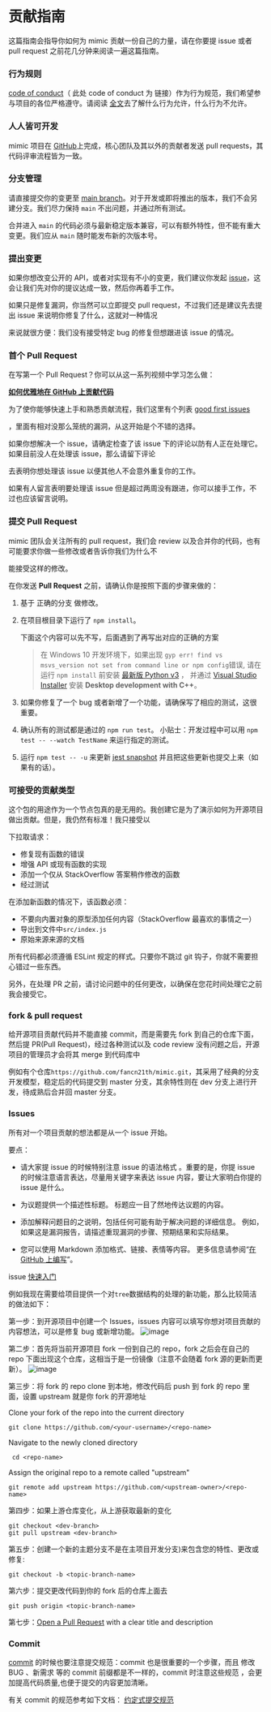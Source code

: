 # 贡献指南

这篇指南会指导你如何为 mimic 贡献一份自己的力量，请在你要提 issue 或者 pull request 之前花几分钟来阅读一遍这篇指南。

### 行为规则

[code of conduct](https://github.com/fancn21th/mimic/blob/main/CODE_OF_CONDUCT.md)（ 此处 code of conduct 为 链接）作为行为规范，我们希望参与项目的各位严格遵守。请阅读 [全文](https://github.com/fancn21th/mimic/blob/main/CODE_OF_CONDUCT.md)去了解什么行为允许，什么行为不允许。

### 人人皆可开发

mimic 项目在 [GitHub](https://github.com/fancn21th/mimic)上完成，核心团队及其以外的贡献者发送 pull requests，其代码评审流程皆为一致。

### 分支管理

请直接提交你的变更至 [main branch](https://github.com/fancn21th/mimic/tree/main)。对于开发或即将推出的版本，我们不会另建分支。我们尽力保持 `main` 不出问题，并通过所有测试。

合并进入 `main` 的代码必须与最新稳定版本兼容，可以有额外特性，但不能有重大变更。我们应从 `main` 随时能发布新的次版本号。

### 提出变更

如果你想改变公开的 API，或者对实现有不小的变更，我们建议你发起 [issue](https://github.com/fancn21th/mimic/issues/new)，这会让我们先对你的提议达成一致，然后你再着手工作。

如果只是修复漏洞，你当然可以立即提交 pull request，不过我们还是建议先去提出 issue 来说明你修复了什么，这就对一种情况

来说就很方便：我们没有接受特定 bug 的修复但想跟进该 issue 的情况。

### 首个 Pull Request

在写第一个 Pull Request？你可以从这一系列视频中学习怎么做：

**[如何优雅地在 GitHub 上贡献代码](https://app.egghead.io/courses/how-to-contribute-to-an-open-source-project-on-github)**

为了使你能够快速上手和熟悉贡献流程，我们这里有个列表 [good first issues](https://github.com/fancn21th/mimic/issues/19)

，里面有相对没那么笼统的漏洞，从这开始是个不错的选择。

如果你想解决一个 issue，请确定检查了该 issue 下的评论以防有人正在处理它。如果目前没人在处理该 issue，那么请留下评论

去表明你想处理该 issue 以便其他人不会意外重复你的工作。

如果有人留言表明要处理该 issue 但是超过两周没有跟进，你可以接手工作，不过也应该留言说明。

### 提交 Pull Request

mimic 团队会关注所有的 pull request，我们会 review 以及合并你的代码，也有可能要求你做一些修改或者告诉你我们为什么不

能接受这样的修改。

在你发送 **Pull Request** 之前，请确认你是按照下面的步骤来做的：

1. 基于 正确的分支 做修改。

2. 在项目根目录下运行了 `npm install`。

   下面这个内容可以先不写，后面遇到了再写出对应的正确的方案

   > 在 Windows 10 开发环境下，如果出现 `gyp err! find vs msvs_version not set from command line or npm config`错误, 请在运行 `npm install` 前安装 [最新版 Python v3](https://www.python.org/downloads/) ， 并通过 [Visual Studio Installer](https://docs.microsoft.com/en-us/visualstudio/install/install-visual-studio?view=vs-2019#step-3---install-the-visual-studio-installer) 安装 **Desktop development with C++**。

3. 如果你修复了一个 bug 或者新增了一个功能，请确保写了相应的测试，这很重要。

4. 确认所有的测试都是通过的 `npm run test`。 小贴士：开发过程中可以用 `npm test -- --watch TestName` 来运行指定的测试。

5. 运行 `npm test -- -u` 来更新 [jest snapshot](http://facebook.github.io/jest/docs/en/snapshot-testing.html#snapshot-testing-with-jest) 并且把这些更新也提交上来（如果有的话）。

### 可接受的贡献类型

这个包的用途作为一个节点包真的是无用的。我创建它是为了演示如何为开源项目做出贡献。但是，我仍然有标准！我只接受以

下拉取请求：

- 修复现有函数的错误
- 增强 API 或现有函数的实现
- 添加一个仅从 StackOverflow 答案稍作修改的函数
- 经过测试

在添加新函数的情况下，该函数必须：

- 不要向内置对象的原型添加任何内容（StackOverflow 最喜欢的事情之一）
- 导出到文件中`src/index.js`
- 原始来源来源的文档

所有代码都必须遵循 ESLint 规定的样式。只要你不跳过 git 钩子，你就不需要担心错过一些东西。

另外，在处理 PR 之前，请讨论问题中的任何更改，以确保在您花时间处理它之前我会接受它。

### fork & pull request

给开源项目贡献代码并不能直接 commit，而是需要先 fork 到自己的仓库下面，然后提 PR(Pull Request)，经过各种测试以及 code review 没有问题之后，开源项目的管理员才会将其 merge 到代码库中

例如有个仓库`https://github.com/fancn21th/mimic.git`，其采用了经典的分支开发模型，稳定后的代码提交到 master 分支，其余特性则在 dev 分支上进行开发，待成熟后合并回 master 分支。

### Issues

所有对一个项目贡献的想法都是从一个 issue 开始。

要点：

- 请大家提 issue 的时候特别注意 issue 的语法格式 。重要的是，你提 issue 的时候注意语言表达，尽量用关键字来表达 issue 内容，要让大家明白你提的 issue 是什么。

- 为议题提供一个描述性标题。 标题应一目了然地传达议题的内容。

- 添加解释问题目的之说明，包括任何可能有助于解决问题的详细信息。 例如，如果这是漏洞报告，请描述重现漏洞的步骤、预期结果和实际结果。

- 您可以使用 Markdown 添加格式、链接、表情等内容。 更多信息请参阅“[在 GitHub 上编写](https://docs.github.com/cn/get-started/writing-on-github)”。

issue [快速入门](https://docs.github.com/cn/issues/tracking-your-work-with-issues/quickstart)

例如我现在需要给项目提供一个对`tree`数据结构的处理的新功能，那么比较简洁的做法如下：

第一步：到开源项目中创建一个 Issues，issues 内容可以填写你想对项目贡献的内容想法，可以是修复 bug 或新增功能。
![image](https://user-images.githubusercontent.com/88175568/156150275-8d082e60-e694-497c-a930-dd6476b2b8de.png)

第二步：首先将当前开源项目 fork 一份到自己的 repo，fork 之后会在自己的 repo 下面出现这个仓库，这相当于是一份镜像（注意不会随着 fork 源的更新而更新）。
![image](https://user-images.githubusercontent.com/88175568/156150385-6f210631-f0ab-43f2-94aa-c611302ba140.png)

第三步：将 fork 的 repo clone 到本地，修改代码后 push 到 fork 的 repo 里面，设置 upstream 就是你 fork 的开源地址

Clone your fork of the repo into the current directory

```
git clone https://github.com/<your-username>/<repo-name>
```

Navigate to the newly cloned directory

```
 cd <repo-name>
```

Assign the original repo to a remote called "upstream"

```
git remote add upstream https://github.com/<upstream-owner>/<repo-name>
```

第四步：如果上游仓库变化，从上游获取最新的变化

```
git checkout <dev-branch>
git pull upstream <dev-branch>
```

第五步：创建一个新的主题分支不是在主项目开发分支)来包含您的特性、更改或修复:

```
git checkout -b <topic-branch-name>
```

第六步：提交更改代码到你的 fork 后的仓库上面去

```
git push origin <topic-branch-name>
```

第七步：[Open a Pull Request](https://help.github.com/articles/using-pull-requests/) with a clear title and description

### Commit

[commit](https://www.conventionalcommits.org/zh-hans/v1.0.0/#%e7%ba%a6%e5%ae%9a%e5%bc%8f%e6%8f%90%e4%ba%a4%e8%a7%84%e8%8c%83) 的时候也要注意提交规范：commit 也是很重要的一个步骤，而且 修改 BUG 、新需求 等的 commit 前缀都是不一样的，commit 时注意这些规范 ，会更加提高代码质量,也便于提交的内容更加清晰。

有关 commit 的规范参考如下文档： [约定式提交规范](https://www.conventionalcommits.org/zh-hans/v1.0.0/#%e7%ba%a6%e5%ae%9a%e5%bc%8f%e6%8f%90%e4%ba%a4%e8%a7%84%e8%8c%83)
